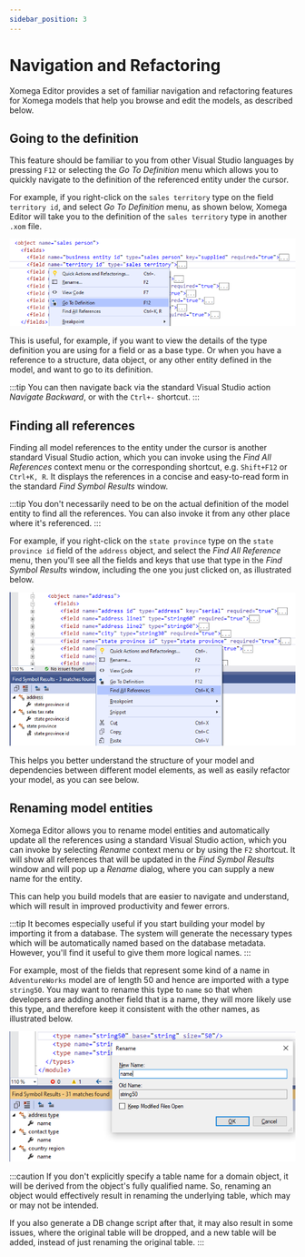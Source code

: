 ```yaml
---
sidebar_position: 3
---
```


# Navigation and Refactoring

Xomega Editor provides a set of familiar navigation and refactoring features for Xomega models that help you browse and edit the models, as described below.

## Going to the definition

This feature should be familiar to you from other Visual Studio languages by pressing `F12` or selecting the *Go To Definition* menu which allows you to quickly navigate to the definition of the referenced entity under the cursor.

For example, if you right-click on the `sales territory` type on the field `territory id`, and select *Go To Definition* menu, as shown below, Xomega Editor will take you to the definition of the `sales territory` type in another `.xom` file.

![Go to definition](img/go-to.png)

This is useful, for example, if you want to view the details of the type definition you are using for a field or as a base type. Or when you have a reference to a structure, data object, or any other entity defined in the model, and want to go to its definition.

:::tip
You can then navigate back via the standard Visual Studio action *Navigate Backward*, or with the `Ctrl+-` shortcut.
:::

## Finding all references

Finding all model references to the entity under the cursor is another standard Visual Studio action, which you can invoke using the *Find All References* context menu or the corresponding shortcut, e.g. `Shift+F12` or `Ctrl+K, R`. It displays the references in a concise and easy-to-read form in the standard *Find Symbol Results* window.

:::tip
You don't necessarily need to be on the actual definition of the model entity to find all the references. You can also invoke it from any other place where it's referenced.
:::

For example, if you right-click on the `state province` type on the `state province id` field of the `address` object, and select the *Find All Reference* menu, then you'll see all the fields and keys that use that type in the *Find Symbol Results* window, including the one you just clicked on, as illustrated below.

![Find references](img/references.png)

This helps you better understand the structure of your model and dependencies between different model elements, as well as easily refactor your model, as you can see below.

## Renaming model entities

Xomega Editor allows you to rename model entities and automatically update all the references using a standard Visual Studio action, which you can invoke by selecting *Rename* context menu or by using the `F2` shortcut. It will show all references that will be updated in the *Find Symbol Results* window and will pop up a *Rename* dialog, where you can supply a new name for the entity.

This can help you build models that are easier to navigate and understand, which will result in improved productivity and fewer errors.

:::tip
It becomes especially useful if you start building your model by importing it from a database. The system will generate the necessary types which will be automatically named based on the database metadata. However, you'll find it useful to give them more logical names.
:::

For example, most of the fields that represent some kind of a name in `AdventureWorks` model are of length 50 and hence are imported with a type `string50`. You may want to rename this type to `name` so that when developers are adding another field that is a name, they will more likely use this type, and therefore keep it consistent with the other names, as illustrated below.

![Rename](img/rename.png)

:::caution
If you don't explicitly specify a table name for a domain object, it will be derived from the object's fully qualified name. So, renaming an object would effectively result in renaming the underlying table, which may or may not be intended.

If you also generate a DB change script after that, it may also result in some issues, where the original table will be dropped, and a new table will be added, instead of just renaming the original table.
:::